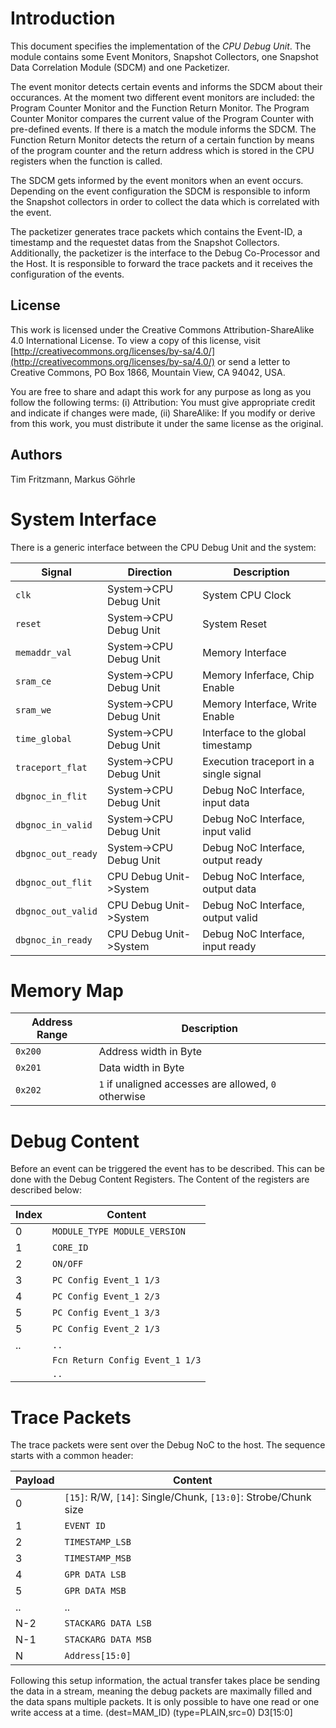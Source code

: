 # Introduction

This document specifies the implementation of the *CPU Debug Unit*. The module contains some Event Monitors, Snapshot Collectors, one Snapshot Data Correlation Module (SDCM) and one Packetizer.

The event monitor detects certain events and informs the SDCM about their occurances. At the moment two different event monitors are included: the Program Counter Monitor and the Function Return Monitor. The Program Counter Monitor compares the current value of the Program Counter with pre-defined events. If there is a match the module informs the SDCM.
The Function Return Monitor detects the return of a certain function by means of the program counter and the return address which is stored in the CPU registers when the function is called.

The SDCM gets informed by the event monitors when an event occurs. Depending on the event configuration the SDCM is responsible to inform the Snapshot collectors in order to collect the data which is correlated with the event.

The packetizer generates trace packets which contains the Event-ID, a timestamp and the requestet datas from the Snapshot Collectors. Additionally, the packetizer is the interface to the Debug Co-Processor and the Host. It is responsible to forward the trace packets and it receives the configuration of the events. 



## License

This work is licensed under the Creative Commons
Attribution-ShareAlike 4.0 International License. To view a copy of
this license, visit
[http://creativecommons.org/licenses/by-sa/4.0/](http://creativecommons.org/licenses/by-sa/4.0/)
or send a letter to Creative Commons, PO Box 1866, Mountain View, CA
94042, USA.

You are free to share and adapt this work for any purpose as long as
you follow the following terms: (i) Attribution: You must give
appropriate credit and indicate if changes were made, (ii) ShareAlike:
If you modify or derive from this work, you must distribute it under
the same license as the original.

## Authors

Tim Fritzmann, Markus Göhrle

# System Interface

There is a generic interface between the CPU Debug Unit and the system:

 Signal             | Direction              | Description
 -------------------| -----------------------| -----------
 `clk`              | System->CPU Debug Unit | System CPU Clock
 `reset`            | System->CPU Debug Unit | System Reset
 `memaddr_val`      | System->CPU Debug Unit | Memory Interface
 `sram_ce`          | System->CPU Debug Unit | Memory Inferface, Chip Enable
 `sram_we`          | System->CPU Debug Unit | Memory Interface, Write Enable
 `time_global`      | System->CPU Debug Unit | Interface to the global timestamp
 `traceport_flat`   | System->CPU Debug Unit | Execution traceport in a single signal
 `dbgnoc_in_flit`   | System->CPU Debug Unit | Debug NoC Interface, input data
 `dbgnoc_in_valid`  | System->CPU Debug Unit | Debug NoC Interface, input valid
 `dbgnoc_out_ready` | System->CPU Debug Unit | Debug NoC Interface, output ready
 `dbgnoc_out_flit`  | CPU Debug Unit->System | Debug NoC Interface, output data
 `dbgnoc_out_valid` | CPU Debug Unit->System | Debug NoC Interface, output valid
 `dbgnoc_in_ready`  | CPU Debug Unit->System | Debug NoC Interface, input ready

# Memory Map

 Address Range | Description
 ------------- | -----------
 `0x200`       | Address width in Byte
 `0x201`       | Data width in Byte
 `0x202`       | `1` if unaligned accesses are allowed, `0` otherwise

# Debug Content

Before an event can be triggered the event has to be described.
This can be done with the Debug Content Registers.
The Content of the registers are described below:

 Index   | Content
 ------- | -------
 0       | `MODULE_TYPE	MODULE_VERSION`
 1       | `CORE_ID`
 2       | `ON/OFF`
 3       | `PC Config Event_1 1/3`
 4       | `PC Config Event_1 2/3`
 5       | `PC Config Event_1 3/3`
 5       | `PC Config Event_2 1/3`
 ..      | `..`
         | `Fcn Return Config Event_1 1/3`
         | `..`


# Trace Packets

The trace packets were sent over the Debug NoC to the host.
The sequence starts with a common header:

 Payload | Content
 ------- | -------
 0       | `[15]`: R/W, `[14]`: Single/Chunk, `[13:0]`: Strobe/Chunk size
 1       | `EVENT ID`
 2       | `TIMESTAMP_LSB`
 3       | `TIMESTAMP_MSB`
 4       | `GPR DATA LSB`
 5       | `GPR DATA MSB`
 ..      | ..
 N-2     | `STACKARG DATA LSB`
 N-1     | `STACKARG DATA MSB`
 N       | `Address[15:0]`

Following this setup information, the actual transfer takes place be
sending the data in a stream, meaning the debug packets are maximally
filled and the data spans multiple packets. It is only possible to
have one read or one write access at a time.
    (dest=MAM_ID)
	(type=PLAIN,src=0)
	D3[15:0]

